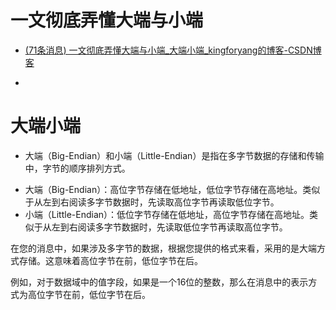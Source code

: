 # 一文彻底弄懂大端与小端

* [(71条消息) 一文彻底弄懂大端与小端_大端小端_kingforyang的博客-CSDN博客](https://blog.csdn.net/kingforyang/article/details/116271717)

* 





# 大端小端

* 大端（Big-Endian）和小端（Little-Endian）是指在多字节数据的存储和传输中，字节的顺序排列方式。

- 大端（Big-Endian）：高位字节存储在低地址，低位字节存储在高地址。类似于从左到右阅读多字节数据时，先读取高位字节再读取低位字节。
- 小端（Little-Endian）：低位字节存储在低地址，高位字节存储在高地址。类似于从左到右阅读多字节数据时，先读取低位字节再读取高位字节。

在您的消息中，如果涉及多字节的数据，根据您提供的格式来看，采用的是大端方式存储。这意味着高位字节在前，低位字节在后。

例如，对于数据域中的值字段，如果是一个16位的整数，那么在消息中的表示方式为高位字节在前，低位字节在后。